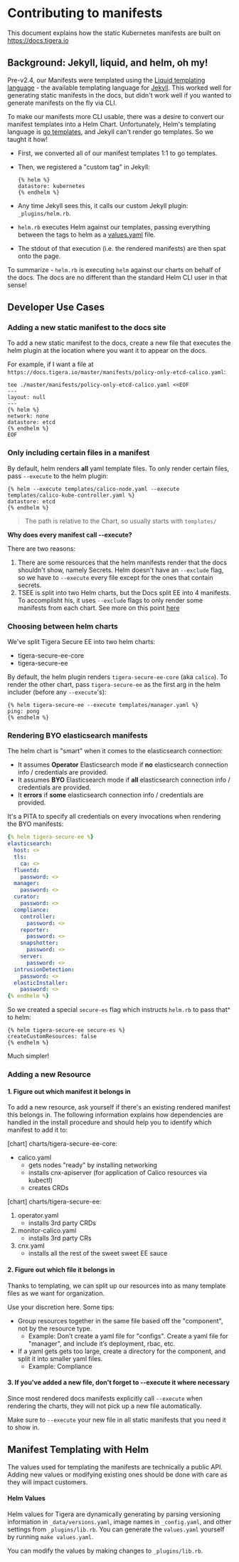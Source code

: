 # Contributing to manifests

This document explains how the static Kubernetes manifests are built on https://docs.tigera.io

## Background: Jekyll, liquid, and helm, oh my!

Pre-v2.4, our Manifests were templated using the [Liquid templating language](https://shopify.github.io/liquid/) - the available templating language for [Jekyll](https://jekyllrb.com/). This worked well for generating static manifests in the docs, but didn't work well if you wanted to generate manifests on the fly via CLI.

To make our manifests more CLI usable, there was a desire to convert our manifest templates into a Helm Chart. Unfortunately, Helm's templating language is [go templates](https://golang.org/pkg/text/template/), and Jekyll can't render go templates. So we taught it how!

- First, we converted all of our manifest templates 1:1 to go templates.

- Then, we registered a "custom tag" in Jekyll:

   ```
   {% helm %}
   datastore: kubernetes
   {% endhelm %}
   ```

- Any time Jekyll sees this, it calls our custom Jekyll plugin: `_plugins/helm.rb`.

- `helm.rb` executes Helm against our templates, passing everything between the tags to helm as a [values.yaml](https://helm.sh/docs/glossary/#values-values-files-values-yaml) file.

- The stdout of that execution (i.e. the rendered manifests) are then spat onto the page.

To summarize -  `helm.rb` is executing `helm` against our charts on behalf of the docs. The docs are no different than the standard Helm CLI user in that sense!

## Developer Use Cases

### Adding a new static manifest to the docs site

To add a new static manifest to the docs, create a new file that executes the helm plugin at the location where you want it to appear on the docs.

For example, if I want a file at `https://docs.tigera.io/master/manifests/policy-only-etcd-calico.yaml`:

```
tee ./master/manifests/policy-only-etcd-calico.yaml <<EOF
---
layout: null
---
{% helm %}
network: none
datastore: etcd
{% endhelm %}
EOF
```

### Only including certain files in a manifest

By default, helm renders **all** yaml template files. To only render certain files, pass `--execute` to the helm plugin:

```
{% helm --execute templates/calico-node.yaml --execute templates/calico-kube-controller.yaml %}
datastore: etcd
{% endhelm %}
```

>The path is relative to the Chart, so usually starts with `templates/`

**Why does every manifest call --execute?**

There are two reasons:

1. There are some resources that the helm manifests render that the docs shouldn't show, namely Secrets. Helm doesn't have an `--exclude` flag, so we have to `--execute` every file except for the ones that contain secrets.
2. TSEE is split into two Helm charts, but the Docs split EE into 4 manifests. To accomplisht his, it uses `--exclude` flags to only render some manifests from each chart. See more on this point [here](#)

### Choosing between helm charts

We've split Tigera Secure EE into two helm charts:

- tigera-secure-ee-core
- tigera-secure-ee

By default, the helm plugin renders `tigera-secure-ee-core` (aka `calico`). To render the other chart, pass `tigera-secure-ee` as the first arg in the helm includer (before any `--execute`'s):

```
{% helm tigera-secure-ee --execute templates/manager.yaml %}
ping: pong
{% endhelm %}
```

### Rendering BYO elasticsearch manifests

The helm chart is "smart" when it comes to the elasticsearch connection:

- It assumes **Operator** Elasticsearch mode if **no** elasticsearch connection info / credentials are provided.
- It assumes **BYO** Elasticsearch mode if **all** elasticsearch connection info / credentials are provided.
- It **errors** if **some** elasticsearch connection info / credentials are provided.

It's a PITA to specify all credentials on every invocations when rendering the BYO manifests:

```yaml
{% helm tigera-secure-ee %}
elasticsearch:
  host: <>
  tls:
    ca: <>
  fluentd:
    password: <>
  manager:
    password: <>
  curator:
    password: <>
  compliance:
    controller:
      password: <>
    reporter:
      password: <>
    snapshotter:
      password: <>
    server:
      password: <>
  intrusionDetection:
    password: <>
  elasticInstaller:
    password: <>
{% endhelm %}
```

So we created a special `secure-es` flag which instructs `helm.rb` to pass that^ to helm:

```
{% helm tigera-secure-ee secure-es %}
createCustomResources: false
{% endhelm %}
```

Much simpler!

### Adding a new Resource

#### 1. Figure out which manifest it belongs in

To add a new resource, ask yourself if there's an existing rendered manifest this belongs in. The following information explains how dependencies are handled in the install procedure and should help you to identify which manifest to add it to:

[chart] charts/tigera-secure-ee-core:

- calico.yaml
  - gets nodes "ready" by installing networking
  - installs cnx-apiserver (for application of Calico resources via kubectl)
  - creates CRDs

[chart] charts/tigera-secure-ee:

1. operator.yaml
   - installs 3rd party CRDs
1. monitor-calico.yaml
   - installs 3rd party CRs
1. cnx.yaml
   - installs all the rest of the sweet sweet EE sauce

#### 2. Figure out which file it belongs in

Thanks to templating, we can split up our resources into as many template files as we want for organization.

Use your discretion here. Some tips:

- Group resources together in the same file based off the "component", not by the resource type.
  - Example: Don’t create a yaml file for "configs". Create a yaml file for "manager", and include it’s deployment, rbac, etc.
- If a yaml gets gets too large, create a directory for the component, and split it into smaller yaml files.
  - Example: Compliance

#### 3. If you've added a new file, don't forget to --execute it where necessary

Since most rendered docs manifests explicitly call `--execute` when rendering the charts, they will not pick up a new file automatically.

Make sure to `--execute` your new file in all static manifests that you need it to show in.

## Manifest Templating with Helm

The values used for templating the manifests are technically a public API. Adding new values or modifying existing ones should be done with care as they will impact customers.

#### Helm Values

Helm values for Tigera are dynamically generating by parsing versioning information in `_data/versions.yaml`, image names in `_config.yaml`, and other settings from `_plugins/lib.rb`. You can generate the `values.yaml` yourself by running `make values.yaml`.

You can modify the values by making changes to `_plugins/lib.rb`.
